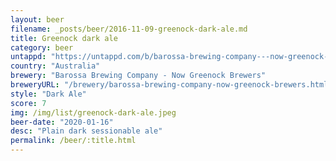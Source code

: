 ```yaml
---
layout: beer
filename: _posts/beer/2016-11-09-greenock-dark-ale.md
title: Greenock dark ale
category: beer
untappd: "https://untappd.com/b/barossa-brewing-company---now-greenock-brewers-greenock-dark-ale/54708"
country: "Australia"
brewery: "Barossa Brewing Company - Now Greenock Brewers"
breweryURL: "/brewery/barossa-brewing-company-now-greenock-brewers.html"
style: "Dark Ale"
score: 7
img: /img/list/greenock-dark-ale.jpeg
beer-date: "2020-01-16"
desc: "Plain dark sessionable ale"
permalink: /beer/:title.html
---
```

